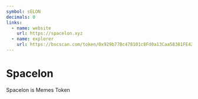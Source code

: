 ```yaml
---
symbol: sELON
decimals: 0
links:
  - name: website
    url: https://spacelon.xyz
  - name: explorer
    url: https://bscscan.com/token/0x929b77Bc478101c8Fd0a13Caa58381FE4242BDdE
---
```


# Spacelon

Spacelon is Memes Token
